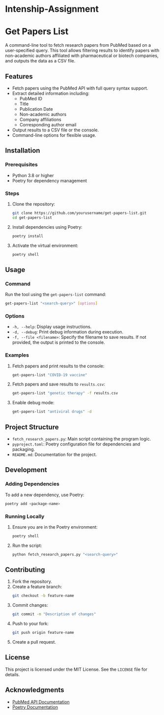 # Intenship-Assignment
# Get Papers List

A command-line tool to fetch research papers from PubMed based on a user-specified query. This tool allows filtering results to identify papers with non-academic authors affiliated with pharmaceutical or biotech companies, and outputs the data as a CSV file.

## Features
- Fetch papers using the PubMed API with full query syntax support.
- Extract detailed information including:
  - PubMed ID
  - Title
  - Publication Date
  - Non-academic authors
  - Company affiliations
  - Corresponding author email
- Output results to a CSV file or the console.
- Command-line options for flexible usage.

## Installation

### Prerequisites
- Python 3.8 or higher
- Poetry for dependency management

### Steps
1. Clone the repository:
   ```bash
   git clone https://github.com/yourusername/get-papers-list.git
   cd get-papers-list
   ```

2. Install dependencies using Poetry:
   ```bash
   poetry install
   ```

3. Activate the virtual environment:
   ```bash
   poetry shell
   ```

## Usage

### Command
Run the tool using the `get-papers-list` command:
```bash
get-papers-list "<search-query>" [options]
```

### Options
- `-h, --help`: Display usage instructions.
- `-d, --debug`: Print debug information during execution.
- `-f, --file <filename>`: Specify the filename to save results. If not provided, the output is printed to the console.

### Examples
1. Fetch papers and print results to the console:
   ```bash
   get-papers-list "COVID-19 vaccine"
   ```

2. Fetch papers and save results to `results.csv`:
   ```bash
   get-papers-list "genetic therapy" -f results.csv
   ```

3. Enable debug mode:
   ```bash
   get-papers-list "antiviral drugs" -d
   ```

## Project Structure
- `fetch_research_papers.py`: Main script containing the program logic.
- `pyproject.toml`: Poetry configuration file for dependencies and packaging.
- `README.md`: Documentation for the project.

## Development

### Adding Dependencies
To add a new dependency, use Poetry:
```bash
poetry add <package-name>
```

### Running Locally
1. Ensure you are in the Poetry environment:
   ```bash
   poetry shell
   ```
2. Run the script:
   ```bash
   python fetch_research_papers.py "<search-query>"
   ```

## Contributing
1. Fork the repository.
2. Create a feature branch:
   ```bash
   git checkout -b feature-name
   ```
3. Commit changes:
   ```bash
   git commit -m "Description of changes"
   ```
4. Push to your fork:
   ```bash
   git push origin feature-name
   ```
5. Create a pull request.

## License
This project is licensed under the MIT License. See the `LICENSE` file for details.

## Acknowledgments
- [PubMed API Documentation](https://www.ncbi.nlm.nih.gov/home/develop/api/)
- [Poetry Documentation](https://python-poetry.org/docs/)

